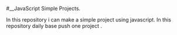 #__JavaScript Simple Projects.

In this repository i can make a simple project using javascript.
In this repository daily base push one project .
